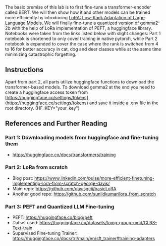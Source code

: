 The basic premise of this lab is to first fine-tune a transformer-encoder called BERT. We will then show how it and other models can be trained more efficiently by introducing [LoRA: Low-Rank Adaptation of Large Language Models](https://arxiv.org/abs/2106.09685). We will finally fine-tune a quantized version of gemma2-2b with the help of LoRa implementation of PEFT, a huggingface library. Notebooks were taken from the links listed below with slight changes: Part 1 notebook is shortened to only cover training in native pytorch, while Part 2 notebook is expanded to cover the case where the rank is switched from 4 to 16 for better accuracy in cat, dog and deer classes while at the same time minimizing catastrophic forgetting.

## Instructions

Apart from part 2, all parts utilize huggingface functions to download the transformer-based models. To download gemma2 at the end you need to create a huggingface access token from [https://huggingface.co/settings/tokens](https://huggingface.co/settings/tokens) and save it inside a .env file in the root directory. (HF_KEY="your_key")

## References and Further Reading

### Part 1: Downloading models from huggingface and fine-tuning them
* https://huggingface.co/docs/transformers/training

### Part 2: LoRa from scratch
* Blog post: https://www.linkedin.com/pulse/more-efficient-finetuning-implementing-lora-from-scratch-george-davis/
* Main repo: https://github.com/davisgcii/basicLoRA
* Another good repo: https://github.com/sunildkumar/lora_from_scratch

### Part 3: PEFT and Quantized LLM Fine-tuning
* PEFT: https://huggingface.co/blog/peft
* Datset used: https://huggingface.co/datasets/tomg-group-umd/CLRS-Text-train
* Supervised Fine-tuning Trainer: https://huggingface.co/docs/trl/main/en/sft_trainer#training-adapters
